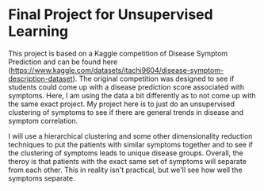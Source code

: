 # Final Project for Unsupervised Learning
This project is based on a Kaggle competition of Disease Symptom Prediction and can be found here (https://www.kaggle.com/datasets/itachi9604/disease-symptom-description-dataset). The original competition was designed to see if students could come up with a disease prediction score associated with symptoms. Here, I am using the data a bit differently as to not come up with the same exact project. My project here is to just do an unsupervised clustering of symptoms to see if there are general trends in disease and symptom correlation.

I will use a hierarchical clustering and some other dimensionality reduction techniques to put the patients with similar symptoms together and to see if the clustering of symptoms leads to unique disease groups. Overall, the theroy is that patients with the exact same set of symptoms will separate from each other. This in reality isn't practical, but we'll see how well the symptoms separate.
